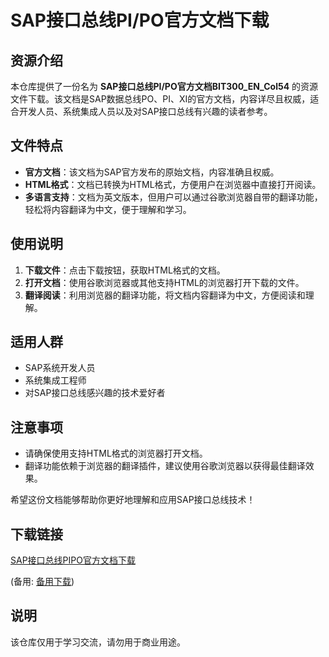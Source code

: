 # SAP接口总线PI/PO官方文档下载

## 资源介绍

本仓库提供了一份名为 **SAP接口总线PI/PO官方文档BIT300_EN_Col54** 的资源文件下载。该文档是SAP数据总线PO、PI、XI的官方文档，内容详尽且权威，适合开发人员、系统集成人员以及对SAP接口总线有兴趣的读者参考。

## 文件特点

- **官方文档**：该文档为SAP官方发布的原始文档，内容准确且权威。
- **HTML格式**：文档已转换为HTML格式，方便用户在浏览器中直接打开阅读。
- **多语言支持**：文档为英文版本，但用户可以通过谷歌浏览器自带的翻译功能，轻松将内容翻译为中文，便于理解和学习。

## 使用说明

1. **下载文件**：点击下载按钮，获取HTML格式的文档。
2. **打开文档**：使用谷歌浏览器或其他支持HTML的浏览器打开下载的文件。
3. **翻译阅读**：利用浏览器的翻译功能，将文档内容翻译为中文，方便阅读和理解。

## 适用人群

- SAP系统开发人员
- 系统集成工程师
- 对SAP接口总线感兴趣的技术爱好者

## 注意事项

- 请确保使用支持HTML格式的浏览器打开文档。
- 翻译功能依赖于浏览器的翻译插件，建议使用谷歌浏览器以获得最佳翻译效果。

希望这份文档能够帮助你更好地理解和应用SAP接口总线技术！

## 下载链接
[SAP接口总线PIPO官方文档下载](https://pan.quark.cn/s/01539df9a01d) 

(备用: [备用下载](https://pan.baidu.com/s/1cCCXAQKksi__03c_vIKT4A?pwd=1234))

## 说明

该仓库仅用于学习交流，请勿用于商业用途。

